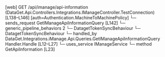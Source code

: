 [web] GET /api/imanage/api-information  (DataGet.Api.Controllers.Integrations.IManageController.TestConnection)  [L138–L146] [auth=Authentication.MachineToMachinePolicy]
  └─ sends_request GetIManageApiInformationQuery [L142]
    └─ generic_pipeline_behaviors 2
      └─ DatagetTokenSyncBehaviour
      └─ DatagetTokenSyncBehaviour
    └─ handled_by DataGet.Integrations.iManage.Api.Queries.GetIManageApiInformationQueryHandler.Handle [L12–L27]
      └─ uses_service IManageService
        └─ method GetApiInformation [L23]

